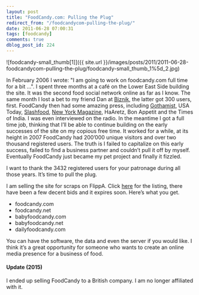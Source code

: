 ```yaml
---
layout: post
title: "FoodCandy.com: Pulling the Plug"
redirect_from: "/foodcandycom-pulling-the-plug/"
date: 2011-06-28 07:00:31
tags: [foodcandy]
comments: true
dblog_post_id: 224
---
```

![foodcandy-small_thumb[1]]({{ site.url }}/images/posts/2011/2011-06-28-foodcandycom-pulling-the-plug/foodcandy-small_thumb_1%5d_2.jpg)

In February 2006 I wrote: "I am going to work on foodcandy.com full time for a bit ...". I spent three months at a café on the Lower East Side building the site. It was the second food social network online as far as I know. The same month I lost a bet to my friend Dan at [Biznik](http://biznik.com), the latter got 300 users, first. FoodCandy then had some amazing press, including [Gothamist](http://gothamist.com/2006/07/13/food_tech.php), USA Today, [Slashfood](http://www.slashfood.com/2006/07/12/foodcandy-friendster-for-foodies/), [New York Magazine](http://newyork.grubstreet.com/2006/10/foodies_flock_to_networking_si.html), HaAretz, Bon Appetit and the Times of India. I was even interviewed on the radio. In the meantime I got a full time job, thinking that I’ll be able to continue building on the early successes of the site on my copious free time. It worked for a while, at its height in 2007 FoodCandy had 200’000 unique visitors and over two thousand registered users. The truth is I failed to capitalize on this early success, failed to find a business partner and couldn’t pull it off by myself. Eventually FoodCandy just became my pet project and finally it fizzled.

I want to thank the 3432 registered users for your patronage during all those years. It’s time to pull the plug.

I am selling the site for scraps on FlippA. Click [here](https://flippa.com/2619946-foodcandy-com) for the listing, there have been a few decent bids and it expires soon. Here’s what you get.

- foodcandy.com
- foodcandy.net
- babyfoodcandy.com
- babyfoodcandy.net
- dailyfoodcandy.com

You can have the software, the data and even the server if you would like. I think it’s a great opportunity for someone who wants to create an online media presence for a business of food.

#### Update (2015)

I ended up selling FoodCandy to a British company. I am no longer affiliated with it.
